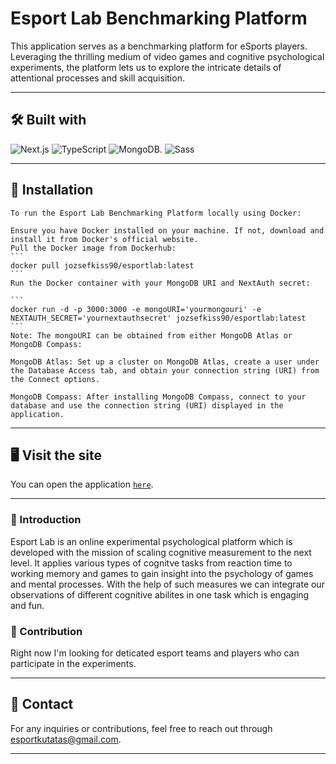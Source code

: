 # Esport Lab Benchmarking Platform

This application serves as a benchmarking platform for eSports players. Leveraging the thrilling medium of video games and cognitive psychological experiments, the platform lets us to explore the intricate details of attentional processes and skill acquisition.

---

## 🛠️ Built with

![Next.js](https://img.shields.io/badge/next.js-000000?style=for-the-badge&logo=nextdotjs&logoColor=white)
![TypeScript](https://img.shields.io/badge/TypeScript-007ACC?style=for-the-badge&logo=typescript&logoColor=white)
![MongoDB](https://img.shields.io/badge/MongoDB-4EA94B?style=for-the-badge&logo=mongodb&logoColor=white).
![Sass](https://img.shields.io/badge/Sass-CC6699?style=for-the-badge&logo=sass&logoColor=white)

---

## 🚀 Installation
    To run the Esport Lab Benchmarking Platform locally using Docker:

    Ensure you have Docker installed on your machine. If not, download and install it from Docker's official website.
    Pull the Docker image from Dockerhub:
    ```
    docker pull jozsefkiss90/esportlab:latest
    ```
    Run the Docker container with your MongoDB URI and NextAuth secret:

    ```
    docker run -d -p 3000:3000 -e mongoURI='yourmongouri' -e NEXTAUTH_SECRET='yournextauthsecret' jozsefkiss90/esportlab:latest
    ```
    Note: The mongoURI can be obtained from either MongoDB Atlas or MongoDB Compass:

    MongoDB Atlas: Set up a cluster on MongoDB Atlas, create a user under the Database Access tab, and obtain your connection string (URI) from the Connect options.

    MongoDB Compass: After installing MongoDB Compass, connect to your database and use the connection string (URI) displayed in the application.

---

## 🖥️ Visit the site

You can open the application [`here`](https://platform-app.herokuapp.com).

---

### 📢 Introduction

Esport Lab is an online experimental psychological platform which is developed with the mission of scaling cognitive measurement to the next level. It applies various types of cognitve tasks from reaction time to working memory and games to gain insight into the psychology of games and mental processes. With the help of such measures we can integrate our observations of different cognitive abilites in one task which is engaging and fun.   


### 👥 Contribution

Right now I'm looking for deticated esport teams and players who can participate in the experiments.

---

## 📧 Contact

For any inquiries or contributions, feel free to reach out through esportkutatas@gmail.com.

---
